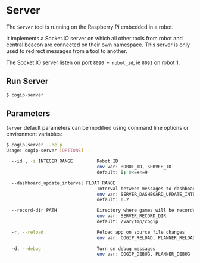 # Server

The `Server` tool is running on the Raspberry Pi embedded in a robot.

It implements a Socket.IO server on which all other tools from robot and central beacon
are connected on their own namespace.
This server is only used to redirect messages from a tool to another.

The Socket.IO server listen on port `8090 + robot_id`, ie `8091` on robot 1.

## Run Server

```bash
$ cogip-server
```

## Parameters

`Server` default parameters can be modified using command line options or environment variables:

```bash
$ cogip-server --help
Usage: cogip-server [OPTIONS]

  --id , -i INTEGER RANGE         Robot ID
                                  env var: ROBOT_ID, SERVER_ID
                                  default: 0; 0<=x<=9

  --dashboard_update_interval FLOAT RANGE
                                  Interval between messages to dashboard (in seconds)
                                  env var: SERVER_DASHBOARD_UPDATE_INTERVAL
                                  default: 0.2

  --record-dir PATH               Directory where games will be recorded
                                  env var: SERVER_RECORD_DIR
                                  default: /var/tmp/cogip

  -r, --reload                    Reload app on source file changes
                                  env var: COGIP_RELOAD, PLANNER_RELOAD

  -d, --debug                     Turn on debug messages
                                  env var: COGIP_DEBUG, PLANNER_DEBUG
```
